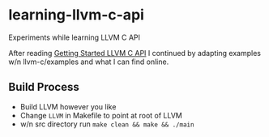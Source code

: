 # learning-llvm-c-api
Experiments while learning LLVM C API

After reading [Getting Started LLVM C API](https://github.com/paulsmith/getting-started-llvm-c-api) I continued by adapting examples w/n llvm-c/examples and what I can find online.

## Build Process
* Build LLVM however you like
* Change `LLVM` in Makefile to point at root of LLVM
* w/n src directory run `make clean && make && ./main`
